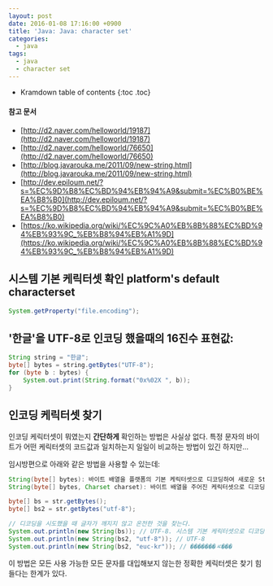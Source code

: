 ```yaml
---
layout: post
date: 2016-01-08 17:16:00 +0900
title: 'Java: Java: character set'
categories:
  - java
tags:
  - java
  - character set
---
```


* Kramdown table of contents
{:toc .toc}

#### 참고 문서

- [http://d2.naver.com/helloworld/19187](http://d2.naver.com/helloworld/19187)
- [http://d2.naver.com/helloworld/76650](http://d2.naver.com/helloworld/76650)
- [http://blog.javarouka.me/2011/09/new-string.html](http://blog.javarouka.me/2011/09/new-string.html)
- [http://dev.epiloum.net/?s=%EC%9D%B8%EC%BD%94%EB%94%A9&submit=%EC%B0%BE%EA%B8%B0](http://dev.epiloum.net/?s=%EC%9D%B8%EC%BD%94%EB%94%A9&submit=%EC%B0%BE%EA%B8%B0)
- [https://ko.wikipedia.org/wiki/%EC%9C%A0%EB%8B%88%EC%BD%94%EB%93%9C_%EB%B8%94%EB%A1%9D](https://ko.wikipedia.org/wiki/%EC%9C%A0%EB%8B%88%EC%BD%94%EB%93%9C_%EB%B8%94%EB%A1%9D)

## 시스템 기본 케릭터셋 확인 platform's default characterset

```java
System.getProperty("file.encoding");
```

## '한글'을 UTF-8로 인코딩 했을때의 16진수 표현값:

```java
String string = "한글";  
byte[] bytes = string.getBytes("UTF-8");  
for (byte b : bytes) {  
    System.out.print(String.format("0x%02X ", b));
}
```

## 인코딩 케릭터셋 찾기

인코딩 케릭터셋이 뭐였는지 **간단하게** 확인하는 방법은 사실상 없다. 특정 문자의 바이트가 어떤 케릭터셋의 코드값과 일치하는지 일일이 비교하는 방법이 있긴 하지만...

임시방편으로 아래와 같은 방법을 사용할 수 있는데:

```java
String(byte[] bytes): 바이트 배열을 플랫폼의 기본 케릭터셋으로 디코딩하여 새로운 String을 생성
String(byte[] bytes, Charset charset): 바이트 배열을 주어진 케릭터셋으로 디코딩하여 새로운 String을 생성
```

```java
byte[] bs = str.getBytes();
byte[] bs2 = str.getBytes("utf-8");

// 디코딩을 시도했을 때 글자가 깨지지 않고 온전한 것을 찾는다.
System.out.println(new String(bs)); // UTF-8. 시스템 기본 케릭터셋으로 디코딩 됨
System.out.println(new String(bs2, "utf-8")); // UTF-8
System.out.println(new String(bs2, "euc-kr")); // �������ㅼ���
```

이 방법은 모든 사용 가능한 모든 문자를 대입해보지 않는한 정확한 케릭터셋은 찾기 힘들다는 한계가 있다.
